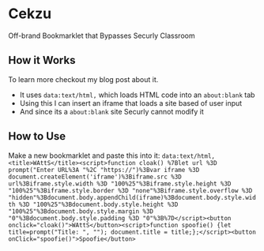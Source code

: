 # Cekzu
Off-brand Bookmarklet that Bypasses Securly Classroom

## How it Works
To learn more checkout my blog post about it.
- It uses `data:text/html,` which loads HTML code into an `about:blank` tab
- Using this I can insert an iframe that loads a site based of user input
- And since its a `about:blank` site Securly cannot modify it

## How to Use
Make a new bookmarklet and paste this into it:
`data:text/html,<title>WAttS</title><script>function cloak() %7Blet url %3D prompt("Enter URL%3A "%2C "https://")%3Bvar iframe %3D document.createElement('iframe')%3Biframe.src %3D url%3Biframe.style.width %3D "100%25"%3Biframe.style.height %3D "100%25"%3Biframe.style.border %3D "none"%3Biframe.style.overflow %3D "hidden"%3Bdocument.body.appendChild(iframe)%3Bdocument.body.style.width %3D "100%25"%3Bdocument.body.style.height %3D "100%25"%3Bdocument.body.style.margin %3D "0"%3Bdocument.body.style.padding %3D "0"%3B%7D</script><button onclick="cloak()">WAttS</button><script>function spoofie() {let title=prompt("Title: ", ""); document.title = title;};</script><button onClick="spoofie()">Spoofie</button>`
